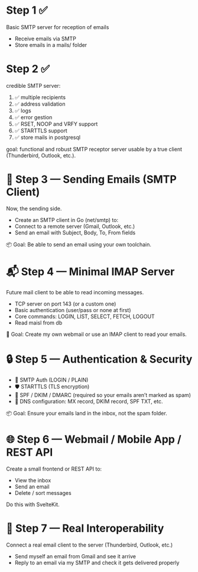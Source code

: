 # Step 1 ✅

Basic SMTP server for reception of emails
  - Receive emails via SMTP
  - Store emails in a mails/ folder

# Step 2 ✅

credible SMTP server:
  1. ✅ multiple recipients
  2. ✅ address validation
  3. ✅ logs
  4. ✅ error gestion
  5. ✅ RSET, NOOP and VRFY support
  6. ✅ STARTTLS support
  7. ✅ store mails in postgresql

goal: functional and robust SMTP receptor server usable by a true client (Thunderbird, Outlook, etc.).

# 🔁 Step 3 — Sending Emails (SMTP Client)

Now, the sending side.
 - Create an SMTP client in Go (net/smtp) to:
 - Connect to a remote server (Gmail, Outlook, etc.)
 - Send an email with Subject, Body, To, From fields

📦 Goal: Be able to send an email using your own toolchain.

# 📬 Step 4 — Minimal IMAP Server

Future mail client to be able to read incoming messages.
 - TCP server on port 143 (or a custom one)
 - Basic authentication (user/pass or none at first)
 - Core commands: LOGIN, LIST, SELECT, FETCH, LOGOUT
 - Read maisl from db

📂 Goal: Create my own webmail or use an IMAP client to read your emails.

# 🔒 Step 5 — Authentication & Security

 - 🔑 SMTP Auth (LOGIN / PLAIN)
 - 🛡️ STARTTLS (TLS encryption)
 - 🧾 SPF / DKIM / DMARC (required so your emails aren’t marked as spam)
 - 🧅 DNS configuration: MX record, DKIM record, SPF TXT, etc.

📦 Goal: Ensure your emails land in the inbox, not the spam folder.

# 🌐 Step 6 — Webmail / Mobile App / REST API

Create a small frontend or REST API to:

 - View the inbox
 - Send an email
 - Delete / sort messages

Do this with SvelteKit.

# 🧪 Step 7 — Real Interoperability

Connect a real email client to the server (Thunderbird, Outlook, etc.)
 - Send myself an email from Gmail and see it arrive
 - Reply to an email via my SMTP and check it gets delivered properly